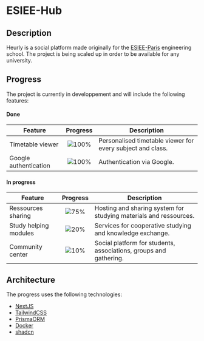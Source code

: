 # ESIEE-Hub

## Description
Heurly is a social platform made originally for the [ESIEE-Paris](https://www.esiee.fr/) engineering school.
The project is being scaled up in order to be available for any university. 

## Progress
The project is currently in developpement and will include the following features:
#### Done
| Feature                | Progress                                | Description                                                         |
|------------------------|:---------------------------------------:|---------------------------------------------------------------------|
| Timetable viewer       |  ![100%](https://progress-bar.dev/100)  | Personalised timetable viewer for every subject and class.          |
| Google authentication  |  ![100%](https://progress-bar.dev/100)  | Authentication via Google.                                          |


#### In progress
| Feature                | Progress                                | Description                                                        |
|------------------------|:---------------------------------------:|--------------------------------------------------------------------|
| Ressources sharing     |  ![75%](https://progress-bar.dev/75)    | Hosting and sharing system for studying materials and ressources.  |
| Study helping modules  |  ![20%](https://progress-bar.dev/20)    | Services for cooperative studying and knowledge exchange.          |
| Community center       |  ![10%](https://progress-bar.dev/10)    | Social platform for students, associations, groups and gathering.  |

## Architecture
The progress uses the following technologies:
- [NextJS](https://nextjs.org/)
- [TailwindCSS](https://tailwindcss.com/)
- [PrismaORM](https://www.prisma.io/)
- [Docker](https://www.docker.com/)
- [shadcn](https://ui.shadcn.com/)
